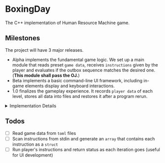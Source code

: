 # BoxingDay

The C++ implementation of Human Resource Machine game.

## Milestones

The project will have 3 major releases.

- Alpha implements the fundamental game logic. We set up a main module that reads preset `game data`, receives `instructions` given by the player and evaluates if the outbox sequence matches the desired one. (**This module shall pass the OJ.**)
- Beta implements a basic command-line UI framework, including in-game elements display and keyboard interactions.
- 1.0 finalizes the gameplay experience. It records `player data` of each level, stores all data into files and restores it after a program rerun.

<details>

<summary>Implementation Details</summary>

## Implementation Details

### Data Files

`game data` is built-in for the first four levels, and open to customization for other levels. It consists of a inbox number sequence, a desired outbox number sequence, level title, level number, level description, available instructions, and available tile amount.

`player data` is the steps and instructions used when a level finishes. It's recorded and displayed in the menu (display to be done in Beta).

The two types of data is stored in two separate `toml` files. By modifying the existing files or creating new ones, we can make changes to the levels playable.

### Game Interactions

Display module consists of `inbox`, `outbox`, `memory` (tiles), `instructions` (boxes), `register` (the agent) and the game menu.

Keyboard controls a virtual cursor over buttons and `instructions`, and triggers actions when receiving certain keys. The set-alias feature may also allow player to type in a string to rename the tiles.

</details>

## Todos

- [ ] Read game data from `toml` files
- [ ] Scan instructions from stdin and generate an `array` that contains each instruction as a `struct`
- [ ] Run player's instructions and return status as each iteration goes (useful for UI development)
